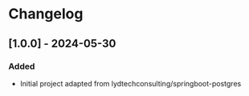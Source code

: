 # Changelog

## [1.0.0] - 2024-05-30
### Added
- Initial project adapted from lydtechconsulting/springboot-postgres
